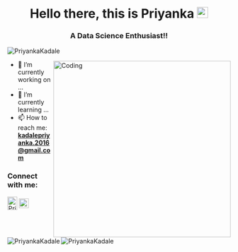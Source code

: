 <h1 align="center">Hello there, this is Priyanka <img src="https://media.giphy.com/media/hvRJCLFzcasrR4ia7z/giphy.gif" width="25px"></h1><p align="center">
<h3 align="center">A Data Science Enthusiast!!</h3>

<p align="left"> <img src="https://komarev.com/ghpvc/?username=PriyankaKadale&label=PROFILE+VIEWS&color=blueviolet&style=plastic" alt="PriyankaKadale" /> </p>
  <img align="right" alt="Coding" width="400" src="https://cdn.dribbble.com/users/2646423/screenshots/5507196/computer.gif">

- 🔭 I’m currently working on ...
- 🌱 I’m currently learning ...
- 📫 How to reach me: **kadalepriyanka.2016@gmail.com**
<h3 align="left">Connect with me:</h3>
<p align="left">  
<a href="https://www.linkedin.com/in/priyanka-kadale-6689a1152/">
  <img align="center" alt="Priyanka Kadale LinkedIn Profile" width="22px" src="https://cdn.jsdelivr.net/npm/simple-icons@v3/icons/linkedin.svg" alt="PriyankaKadale" height="30"    width="40"/></a>
  <a href="mailto:kadalepriyanka.2016@gmail.com">
  <img align="center" alt="Priyanka Mail ID" width="22px" src="https://cdn.jsdelivr.net/npm/simple-icons@v3/icons/gmail.svg" />
</a> 
  </p>

<p><img align="left" src="https://github-readme-stats.vercel.app/api/top-langs?username=PriyankaKadale&show_icons=true&locale=en&layout=compact" alt="PriyankaKadale" /></p>

<p>&nbsp;<img align="center" src="https://github-readme-stats.vercel.app/api?username=PriyankaKadale&show_icons=true&locale=en" alt="PriyankaKadale" /></p>



